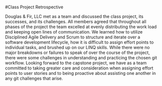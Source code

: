 #Class Project Retrospective

Douglas & Fir, LLC met as a team and discussed the class project, its successes, and its challenges. All members agreed that throughout all phases of the project the team excelled at evenly distributing the work load and keeping open lines of communication. We learned how to utilize Disciplined Agile Delivery and Scrum to structure and iterate over a software development lifecycle, how it is difficult to assign effort points to individual tasks, and brushed up on our LINQ skills. While there were no major breakdowns or failures to speak of over the course of the project, there were some challenges in understanding and practicing the chosen git workflow. Looking forward to the capstone project, we have as a team committed to taking greater care and consideration when assigning effort points to user stories and to being proactive about assisting one another in any git challenges that arise.